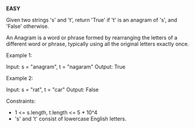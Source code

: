 **EASY**

Given two strings 's' and 't', return 'True' if 't' is an anagram of 's', and 'False' otherwise.

An Anagram is a word or phrase formed by rearranging the letters of a different word or phrase, typically using all the original letters exactly once.

Example 1:

Input: s = "anagram", t = "nagaram"
Output: True

Example 2:

Input: s = "rat", t = "car"
Output: False

Constraints:

- 1 <= s.length, t.length <= 5 \* 10^4
- 's' and 't' consist of lowercase English letters.
